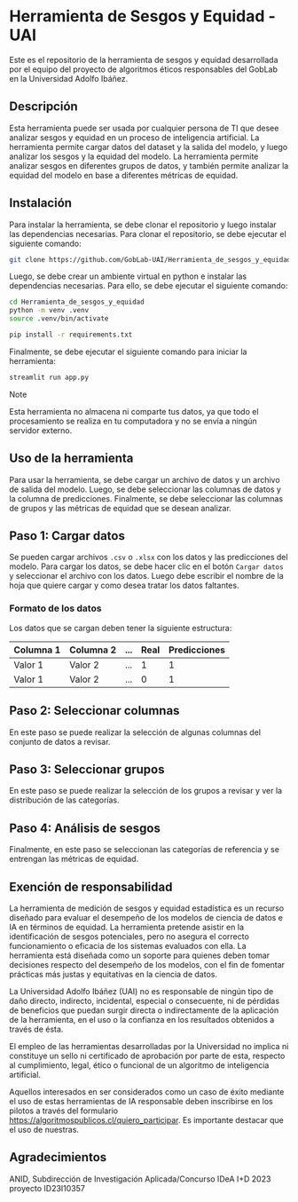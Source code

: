 # Herramienta de Sesgos y Equidad - UAI

Este es el repositorio de la herramienta de sesgos y equidad desarrollada por el equipo del proyecto de algoritmos éticos responsables del GobLab en la Universidad Adolfo Ibáñez.

## Descripción

Esta herramienta puede ser usada por cualquier persona de TI que desee analizar sesgos y equidad en un proceso de inteligencia artificial. La herramienta permite cargar datos del dataset y la salida del modelo, y luego analizar los sesgos y la equidad del modelo. La herramienta permite analizar sesgos en diferentes grupos de datos, y también permite analizar la equidad del modelo en base a diferentes métricas de equidad.

## Instalación

Para instalar la herramienta, se debe clonar el repositorio y luego instalar las dependencias necesarias. Para clonar el repositorio, se debe ejecutar el siguiente comando:

```bash
git clone https://github.com/GobLab-UAI/Herramienta_de_sesgos_y_equidad.git

```

Luego, se debe crear un ambiente virtual en python e instalar las dependencias necesarias. Para ello, se debe ejecutar el siguiente comando:

```bash
cd Herramienta_de_sesgos_y_equidad
python -m venv .venv
source .venv/bin/activate

pip install -r requirements.txt
```

Finalmente, se debe ejecutar el siguiente comando para iniciar la herramienta:

```bash
streamlit run app.py
```

>[!NOTE]
>
>Esta herramienta no almacena ni comparte tus datos, ya que todo el procesamiento se realiza en tu computadora y no se envía a ningún servidor externo.

## Uso de la herramienta

Para usar la herramienta, se debe cargar un archivo de datos y un archivo de salida del modelo. Luego, se debe seleccionar las columnas de datos y la columna de predicciones. Finalmente, se debe seleccionar las columnas de grupos y las métricas de equidad que se desean analizar.

## Paso 1: Cargar datos

Se pueden cargar archivos `.csv` o `.xlsx` con los datos y las predicciones del modelo. Para cargar los datos, se debe hacer clic en el botón `Cargar datos` y seleccionar el archivo con los datos. Luego debe escribir el nombre de la hoja que quiere cargar y como desea tratar los datos faltantes.

### Formato de los datos

Los datos que se cargan deben tener la siguiente estructura:

| Columna 1 | Columna 2 | ... | Real | Predicciones |
|---|---|---|---|---|
| Valor 1 | Valor 2 | ... | 1 | 1 |
| Valor 1 | Valor 2 | ... | 0 | 1 |

## Paso 2: Seleccionar columnas

En este paso se puede realizar la selección de algunas columnas del conjunto de datos a revisar.

## Paso 3: Seleccionar grupos

En este paso se puede realizar la selección de los grupos a revisar y ver la distribución de las categorías.

## Paso 4: Análisis de sesgos

Finalmente, en este paso se seleccionan las categorías de referencia y se entrengan las métricas de equidad.

## Exención de responsabilidad

La herramienta de medición de sesgos y equidad estadística es un recurso diseñado para evaluar el desempeño de los modelos de ciencia de datos e IA en términos de equidad. La  herramienta pretende asistir en la identificación de sesgos potenciales, pero no asegura el correcto funcionamiento o eficacia de los sistemas evaluados con ella. La herramienta está diseñada como un soporte para quienes deben tomar decisiones respecto del desempeño de los modelos, con el fin de fomentar prácticas más justas y equitativas en la ciencia de datos.

La Universidad Adolfo Ibáñez (UAI) no es responsable de ningún tipo de daño directo, indirecto, incidental, especial o consecuente, ni de pérdidas de beneficios que puedan surgir directa o indirectamente de la aplicación de la herramienta, en el uso o la confianza en los resultados obtenidos a través de ésta.

El empleo de las herramientas desarrolladas por la Universidad  no implica ni constituye un sello ni certificado de aprobación por parte de esta,  respecto al cumplimiento, legal,  ético o funcional de un algoritmo de inteligencia artificial.

Aquellos interesados en ser considerados  como un caso de éxito mediante el uso de estas herramientas de IA responsable deben inscribirse en los pilotos a través del formulario https://algoritmospublicos.cl/quiero_participar. Es importante destacar que el uso de nuestras.

## Agradecimientos

ANID, Subdirección de Investigación Aplicada/Concurso IDeA I+D 2023 proyecto ID23I10357
